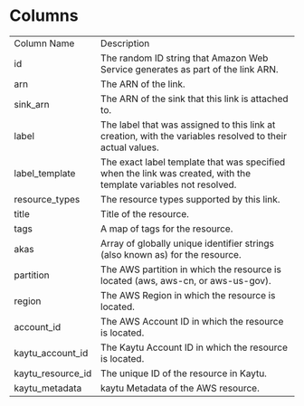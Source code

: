 # Columns  

<table>
	<tr><td>Column Name</td><td>Description</td></tr>
	<tr><td>id</td><td>The random ID string that Amazon Web Service generates as part of the link ARN.</td></tr>
	<tr><td>arn</td><td>The ARN of the link.</td></tr>
	<tr><td>sink_arn</td><td>The ARN of the sink that this link is attached to.</td></tr>
	<tr><td>label</td><td>The label that was assigned to this link at creation, with the variables resolved to their actual values.</td></tr>
	<tr><td>label_template</td><td>The exact label template that was specified when the link was created, with the template variables not resolved.</td></tr>
	<tr><td>resource_types</td><td>The resource types supported by this link.</td></tr>
	<tr><td>title</td><td>Title of the resource.</td></tr>
	<tr><td>tags</td><td>A map of tags for the resource.</td></tr>
	<tr><td>akas</td><td>Array of globally unique identifier strings (also known as) for the resource.</td></tr>
	<tr><td>partition</td><td>The AWS partition in which the resource is located (aws, aws-cn, or aws-us-gov).</td></tr>
	<tr><td>region</td><td>The AWS Region in which the resource is located.</td></tr>
	<tr><td>account_id</td><td>The AWS Account ID in which the resource is located.</td></tr>
	<tr><td>kaytu_account_id</td><td>The Kaytu Account ID in which the resource is located.</td></tr>
	<tr><td>kaytu_resource_id</td><td>The unique ID of the resource in Kaytu.</td></tr>
	<tr><td>kaytu_metadata</td><td>kaytu Metadata of the AWS resource.</td></tr>
</table>